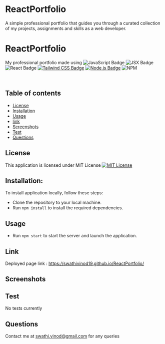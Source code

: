 # ReactPortfolio
A simple professional portfolio that guides you through a curated collection of my projects, assignments and skills as a web developer.

# ReactPortfolio
My professional portfolio made using ![JavaScript Badge](https://img.shields.io/badge/JavaScript-F7DF1E?style=for-the-badge&logo=javascript&logoColor=black)  ![JSX Badge](https://img.shields.io/badge/JSX-61DAFB?style=for-the-badge&logo=react&logoColor=white)  ![React Badge](https://img.shields.io/badge/React-61DAFB?style=for-the-badge&logo=react&logoColor=white) [![Tailwind CSS Badge](https://tailwindcss-badge.vercel.app/api/your-badge)](https://your-link) [![Node.js Badge](https://img.shields.io/badge/Node.js-393?logo=nodedotjs&logoColor=fff&style=flat)](https://nodejs.org/en) ![NPM](https://img.shields.io/badge/NPM-%23CB3837.svg?style=for-the-badge&logo=npm&logoColor=white)


<br>



## Table of contents
- [License](#License)
- [Installation](#Installation)
- [Usage](#Usage)
- [link](#Link)
- [Screenshots](#Screenshots)
- [Test](#Test) 
- [Questions](#Questions)

## License 
This application is licensed under MIT License
[![MIT License](https://img.shields.io/badge/License-MIT-blue.svg)](https://opensource.org/licenses/MIT)

## Installation:
To install application locally, follow these steps:

* Clone the repository to your local machine.
* Run `npm install` to install the required dependencies.


## Usage
* Run `npm start` to start the server and launch the application.

## Link

Deployed page link : https://swathivinod19.github.io/ReactPortfolio/

## Screenshots





## Test
No tests currently

## Questions
Contact me at [swathi.vinod@gmail.com](swathi.vinod@gmail.com) for any queries



